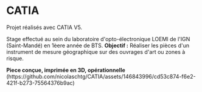 # CATIA
<p>Projet réalisés avec CATIA V5.</p>
Stage effectué au sein du laboratoire d'opto-électronique LOEMI de l'IGN (Saint-Mandé) en 1èere année de BTS.
<strong>Objectif :</strong> Réaliser les pièces d'un instrument de mesure géographique sur des ouvrages d'art ou zones à risque.
<p></p><strong>Piece conçue, imprimée en 3D, opérationnelle</strong> 
(https://github.com/nicolaschtg/CATIA/assets/146843996/cd53c874-f6e2-421f-b273-75564376b9ac)


